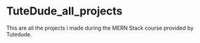 # TuteDude_all_projects
This are all the projects i made during the MERN Stack course provided by Tutedude.
